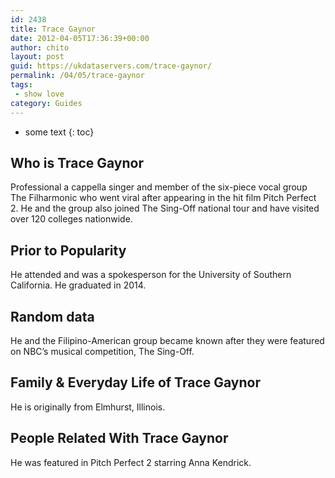 ```yaml
---
id: 2438
title: Trace Gaynor
date: 2012-04-05T17:36:39+00:00
author: chito
layout: post
guid: https://ukdataservers.com/trace-gaynor/
permalink: /04/05/trace-gaynor
tags:
 - show love
category: Guides
---
```


* some text
{: toc}
          
          
## Who is  Trace Gaynor
                  
                  
                  
Professional a cappella singer and member of the six-piece vocal group The Filharmonic who went viral after appearing in the hit film Pitch Perfect 2. He and the group also joined The Sing-Off national tour and have visited over 120 colleges nationwide.
                  
                
                
                
## Prior to Popularity 
                  
                  
                  
He attended and was a spokesperson for the University of Southern California. He graduated in 2014.
                  
                
                
                
## Random data 
                  
                  
                  
He and the Filipino-American group became known after they were featured on NBC&#8217;s musical competition, The Sing-Off.
                  
                
                
                
## Family & Everyday Life of Trace Gaynor
                  
                  
                  
He is originally from Elmhurst, Illinois.
                  
                
                
                
## People Related With  Trace Gaynor
                  
                  
                  
He was featured in Pitch Perfect 2 starring Anna Kendrick.
                  
                
              
            
          
          
          
    
    
  
